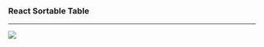 ### __React Sortable Table__
***

<img src="https://media.giphy.com/media/RDnCq977f2TCQqEb0H/giphy.gif" />

